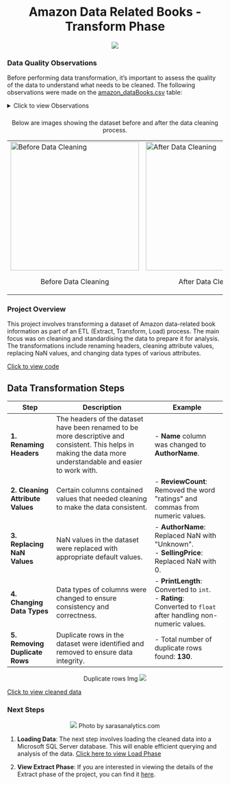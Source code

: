 
<h1 align="center"> Amazon Data Related Books - Transform Phase </h1>

<p align="center">
<img  src="https://github.com/user-attachments/assets/1f021b3e-c98e-4cca-b440-08e693ac6ead">
</p>

### Data Quality Observations

Before performing data transformation, it’s important to assess the quality of the data to understand what needs to be cleaned. The following observations were made on the 
[amazon_dataBooks.csv](https://github.com/TendaiPhikiso/Amazon_web_Scraping/blob/main/amazon_dataBooks.csv) table:
<details>
<summary>
Click to view Observations
</summary>
  

| **Column**               | **Observation**                                                                                                                                                                                                         |
|--------------------------|-------------------------------------------------------------------------------------------------------------------------------------------------------------------------------------------------------------------------|
| **Column Headers**        | Most header names are not descriptive, for instance, "title" and "name," which can make it difficult to understand what the column entails.                                                                              |
| **title**                 | No issue identified within the column other than renaming the header.                                                                                                                                                   |
| **name**                  | Contains 10 null values and trailing text “\n(Author)” which needs to be removed as we only want the name of the author.                                                                                                 |
| **sellingPrice**          | Contains 71 null values and the £ symbol, which needs to be removed if numerical analysis is to take place in the analysis phase.                                                                                        |
| **listingPrice**          | Contains 183 null values, which we can assume means other books are not discounted. It has leading text “RRP: £” and “was: £” which need to be removed as the column will be used for numeric analysis.                  |
| **typeOfBook**            | Contains 9 null values, and includes a hyphen and date which should be removed to keep only the book type (e.g., Paperback, Hardcover). Additional text such as "1st Edition, Kindle Edition" should be cleaned up.       |
| **printLength**           | Contains text values "Print length," and " pages" which need to be removed to retain only the numerical values. It has 77 null values.                                                                                   |
| **publicationDate**       | Contains text "Publication date: " which needs to be removed to retain only the date values. Contains 10 null values.                                                                                                   |
| **rating**                | Contains text "out of 5 stars,” which is unnecessary as we know that the ratings will be out of 5. Other rows contain text such as “Previous slide of product details” instead of the review number itself.              |
| **reviews**               | Contains text “ratings” as well as a comma with other numeric values that are 4 digits long.                                                                                                                            |
| **availability**          | Contains 1 null value. Some entries have text value such as "Usually dispatched within 2 to 3 days" or "Only 3 left in stock (more on the way)."                                                                         |
| **Filtering Non-Data-Related Books** | During the scraping process, some books that were not data-related were also collected. These non-data-related books need to be filtered out to maintain the focus on data-related content.                      |


</details>

### 
<p align="center">
Below are images showing the dataset before and after the data cleaning process.
</p>

<table>
  <tr>
    <td><img src="https://github.com/user-attachments/assets/1eacab1c-4a6b-4eaa-b768-d1f6197effcb" alt="Before Data Cleaning" height="300" width="auto" style="display: block;"/> 
     <p align="center">Before Data Cleaning</p> </td>
    <td><img src="https://github.com/user-attachments/assets/b2993dff-4c0b-423f-b2c7-4c9efd1190bb" alt="After Data Cleaning" height="300" width="auto" style="display: block;"/>
    <p align="center">After Data Cleaning</p>
    </td>
  </tr>
</table>


### Project Overview

This project involves transforming a dataset of Amazon data-related book information as part of an ETL (Extract, Transform, Load) process. The main focus was on cleaning and standardising the data to prepare it for analysis. The transformations include renaming headers, cleaning attribute values, replacing NaN values, and changing data types of various attributes.

[Click to view code ](https://github.com/TendaiPhikiso/Amazon_web_Scraping_Transformation/blob/main/Amazon%20web%20scraping%20-%20Transformation%20Phase.ipynb)


## Data Transformation Steps

| Step                       | Description                                                                                             | Example                                                          |
|----------------------------|---------------------------------------------------------------------------------------------------------|------------------------------------------------------------------|
| **1. Renaming Headers**    | The headers of the dataset have been renamed to be more descriptive and consistent. This helps in making the data more understandable and easier to work with. | - **Name** column was changed to **AuthorName**. |
| **2. Cleaning Attribute Values** | Certain columns contained values that needed cleaning to make the data consistent. | - **ReviewCount**: Removed the word "ratings" and commas from numeric values. |
| **3. Replacing NaN Values** | NaN values in the dataset were replaced with appropriate default values.                              | - **AuthorName**: Replaced NaN with "Unknown".<br>- **SellingPrice**: Replaced NaN with 0. |
| **4. Changing Data Types** | Data types of columns were changed to ensure consistency and correctness.                            | - **PrintLength**: Converted to `int`.<br>- **Rating**: Converted to `float` after handling non-numeric values. |
| **5. Removing Duplicate Rows** | Duplicate rows in the dataset were identified and removed to ensure data integrity.              | - Total number of duplicate rows found: **130**. |


<p align="center">
  Duplicate rows Img
  
<img  src="https://github.com/user-attachments/assets/82f2588c-2778-4390-8db9-1f3b649dbc05">
</p>


[Click to view cleaned data ](https://github.com/TendaiPhikiso/Amazon_web_Scraping_Transformation/blob/main/cleaned-data.csv)


### Next Steps
<p align="center">
<img  src="https://github.com/user-attachments/assets/2fdd6687-cc13-4819-94f4-18483cf694b2">
  Photo by sarasanalytics.com
</p>

1. **Loading Data**: The next step involves loading the cleaned data into a Microsoft SQL Server database. This will enable efficient querying and analysis of the data. [Click here to view Load Phase](https://github.com/TendaiPhikiso/Amazon_web_scraping_Load_AnalysisPhase)

2. **View Extract Phase**: If you are interested in viewing the details of the Extract phase of the project, you can find it [here](https://github.com/TendaiPhikiso/Amazon_web_Scraping).


